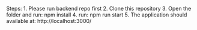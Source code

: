 Steps:
    1. Please run backend repo first
    2. Clone this repository
    3. Open the folder and run: npm install
    4. run: npm run start
    5. The application should available at: http://localhost:3000/